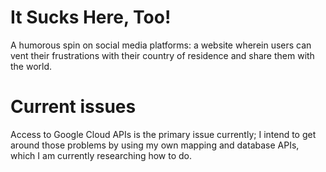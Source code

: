 # It Sucks Here, Too!
A humorous spin on social media platforms: a website wherein users can vent their frustrations with their country of residence and share them with the world.

# Current issues
Access to Google Cloud APIs is the primary issue currently; I intend to get around those problems by using my own mapping and database APIs, which I am currently researching how to do.
